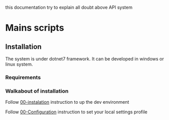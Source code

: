 this documentation try to explain all doubt above API system

# Mains scripts

## Installation

The system is under dotnet7 framework.
It can be developed in windows or linux system.

### Requirements

### Walkabout of installation

Follow [00-instalation](/api/docs/Scripts/00-instalation.md) instruction to up the dev environment

Follow [00-Configuration](/api/docs/configuration/00-Initial%20configurations.md) instruction to set your local settings profile

